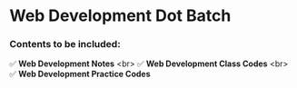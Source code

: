# Web Development Dot Batch 

### Contents to be included:
✅
__Web Development Notes__
<br\>
✅
__Web Development Class Codes__
<br\>
✅
__Web Development Practice Codes__

